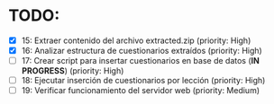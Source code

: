 # TODO:

- [x] 15: Extraer contenido del archivo extracted.zip (priority: High)
- [x] 16: Analizar estructura de cuestionarios extraídos (priority: High)
- [ ] 17: Crear script para insertar cuestionarios en base de datos (**IN PROGRESS**) (priority: High)
- [ ] 18: Ejecutar inserción de cuestionarios por lección (priority: High)
- [ ] 19: Verificar funcionamiento del servidor web (priority: Medium)
